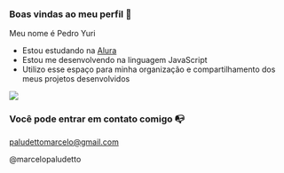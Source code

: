 ### Boas vindas ao meu perfil 💙

Meu nome é Pedro Yuri

- Estou estudando na [Alura](https://www.alura.com.br)
- Estou me desenvolvendo na linguagem JavaScript
- Utilizo esse espaço para minha organização e compartilhamento dos meus projetos desenvolvidos
  
![](https://media1.tenor.com/m/JdOhknjO1acAAAAC/way-to-go-thumbs-up.gif)

### Você pode entrar em contato comigo 📭

paludettomarcelo@gmail.com

@marcelopaludetto


